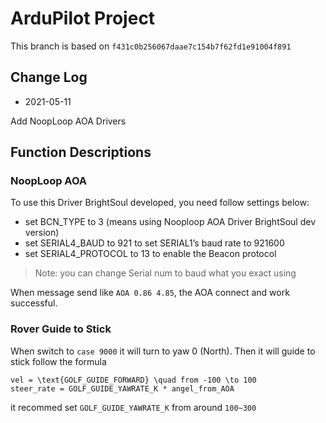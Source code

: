 # ArduPilot Project

This branch is based on `f431c0b256067daae7c154b7f62fd1e91004f891`

## Change Log

- 2021-05-11

Add NoopLoop AOA Drivers





## Function Descriptions

### NoopLoop AOA

To use this Driver BrightSoul developed, you need follow settings below:

- set BCN_TYPE to 3 (means using Nooploop AOA Driver BrightSoul dev version)
- set SERIAL4_BAUD to 921 to set SERIAL1’s baud rate to 921600
- set SERIAL4_PROTOCOL to 13 to enable the Beacon  protocol

> Note: you can change Serial num to baud what you exact using

When message send like `AOA 0.86 4.85`, the AOA connect and work successful.

### Rover Guide to Stick

When switch to `case 9000` it will turn to yaw 0 (North). Then it will guide to stick follow the formula 


```
vel = \text{GOLF_GUIDE_FORWARD} \quad from -100 \to 100
steer_rate = GOLF_GUIDE_YAWRATE_K * angel_from_AOA
```

it recommed set `GOLF_GUIDE_YAWRATE_K` from around `100~300`